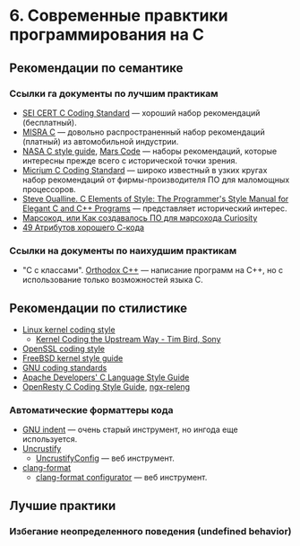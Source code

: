 # 6. Современные правктики программирования на C

## Рекомендации по семантике
### Ссылки га документы по лучшим практикам
* [SEI CERT C Coding Standard](https://wiki.sei.cmu.edu/confluence/display/c/SEI+CERT+C+Coding+Standard) — хороший набор рекомендаций (бесплатный).
* [MISRA C](https://misra.org.uk) — довольно распространенный набор рекомендаций (платный) из автомобильной индустрии.
* [NASA C style guide](https://ntrs.nasa.gov/api/citations/19950022400/downloads/19950022400.pdf), [Mars Code](https://cacm.acm.org/magazines/2014/2/171689-mars-code/fulltext) — наборы рекомендаций, которые интересны прежде всего с исторической точки зрения.
* [Micriµm C Coding Standard](https://d1.amobbs.com/bbs_upload782111/files_38/ourdev_630682QLHUQ2.pdf) — широко известный в узких кругах набор рекомендаций от фирмы-производителя ПО для маломощных процессоров.
* [Steve Oualline. C Elements of Style: The Programmer's Style Manual for Elegant C and C++ Programs](http://www.oualline.com/books.free/style/index.html) — представляет исторический интерес.
* [Марсокод, или Как создавалось ПО для марсохода Curiosity](https://devby.io/news/marsokod-ili-kak-sozdavalos-po-dlya-marsohoda-curiosity)
* [49 Атрибутов хорошего С-кода](https://habr.com/ru/post/679256)

### Ссылки на документы по наихудшим практикам
* "C с классами". [Orthodox C++](https://gist.github.com/bkaradzic/2e39896bc7d8c34e042b) — написание программ на C++, но с использование только возможностей языка C.

## Рекомендации по стилистике
* [Linux kernel coding style](https://www.kernel.org/doc/html/v4.19/process/coding-style.html)
  * [Kernel Coding the Upstream Way - Tim Bird, Sony](https://youtu.be/dApfkuObBW8)
* [OpenSSL coding style](https://openssl.org/policies/technical/coding-style.html)
* [FreeBSD kernel style guide](https://freebsd.org/cgi/man.cgi?query=style&sektion=9)
* [GNU coding standards](https://gnu.org/prep/standards/standards.html#Writing-C)
* [Apache Developers' C Language Style Guide](https://httpd.apache.org/dev/styleguide.html)
* [OpenResty C Coding Style Guide](https://openresty.org/en/c-coding-style-guide.html), [ngx-releng](https://github.com/openresty/openresty-devel-utils/blob/master/ngx-releng)

### Автоматические форматтеры кода
* [GNU indent](https://gnu.org/software/indent/manual/indent.html) — очень старый инструмент, но ингода еще используется.
* [Uncrustify](http://uncrustify.sourceforge.net)
  * [UncrustifyConfig](https://cdanu.github.io/uncrustify_config_preview/index.html) — веб инструмент.
* [clang-format](https://clang.llvm.org/docs/ClangFormat.html)
  * [clang-format configurator](https://zed0.co.uk/clang-format-configurator) — веб инструмент.

## Лучшие практики
### Избегание неопределенного поведения (undefined behavior)
